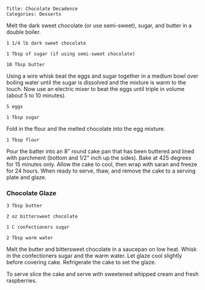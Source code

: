 ~~~ recipe-info
Title: Chocolate Decadence
Categories: Desserts
~~~

Melt the dark sweet chocolate (or use semi-sweet), sugar, and butter in a double boiler.

~~~ recipe-ingredients
1 1/4 lb dark sweet chocolate

1 Tbsp of sugar (if using semi-sweet chocolate)

10 Tbsp butter
~~~

Using a wire whisk beat the eggs and sugar together in a medium bowl over boiling water until the
sugar is dissolved and the mixture is warm to the touch. Now use an electric mixer to beat the eggs
until triple in volume (about 5 to 10 minutes).

~~~ recipe-ingredients
5 eggs

1 Tbsp sugar
~~~

Fold in the flour and the melted chocolate into the egg mixture.

~~~ recipe-ingredients
1 Tbsp flour
~~~

Pour the batter into an 8" round cake pan that has been buttered and lined with parchment (bottom
and 1/2" inch up the sides). Bake at 425 degrees for 15 minutes only. Allow the cake to cool, then
wrap with saran and freeze for 24 hours. When ready to serve, thaw, and remove the cake to a serving
plate and glaze.


### Chocolate Glaze

~~~ recipe-ingredients
3 Tbsp butter

2 oz bittersweet chocolate

1 C confectioners sugar

2 Tbsp warm water
~~~

Melt the butter and bittersweet chocolate in a saucepan on low heat. Whisk in the confectioners
sugar and the warm water. Let glaze cool slightly before covering cake. Refrigerate the cake to set
the glaze.

To serve slice the cake and serve with sweetened whipped cream and fresh raspberries.
